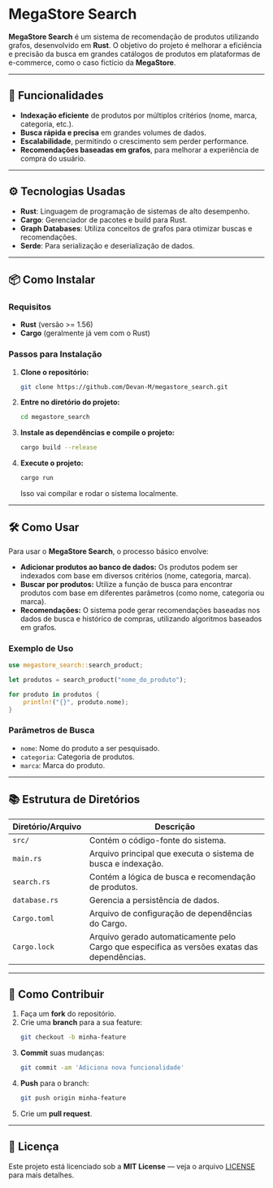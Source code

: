 # MegaStore Search

**MegaStore Search** é um sistema de recomendação de produtos utilizando grafos, desenvolvido em **Rust**. O objetivo do projeto é melhorar a eficiência e precisão da busca em grandes catálogos de produtos em plataformas de e-commerce, como o caso fictício da **MegaStore**.

---

## 🚀 Funcionalidades

- **Indexação eficiente** de produtos por múltiplos critérios (nome, marca, categoria, etc.).
- **Busca rápida e precisa** em grandes volumes de dados.
- **Escalabilidade**, permitindo o crescimento sem perder performance.
- **Recomendações baseadas em grafos**, para melhorar a experiência de compra do usuário.

---

## ⚙️ Tecnologias Usadas

- **Rust**: Linguagem de programação de sistemas de alto desempenho.
- **Cargo**: Gerenciador de pacotes e build para Rust.
- **Graph Databases**: Utiliza conceitos de grafos para otimizar buscas e recomendações.
- **Serde**: Para serialização e deserialização de dados.

---

## 📦 Como Instalar

### Requisitos

- **Rust** (versão >= 1.56)
- **Cargo** (geralmente já vem com o Rust)

### Passos para Instalação

1. **Clone o repositório:**
   ```bash
   git clone https://github.com/Devan-M/megastore_search.git
   ```

2. **Entre no diretório do projeto:**
   ```bash
   cd megastore_search
   ```

3. **Instale as dependências e compile o projeto:**
   ```bash
   cargo build --release
   ```

4. **Execute o projeto:**
   ```bash
   cargo run
   ```
   Isso vai compilar e rodar o sistema localmente.

---

## 🛠️ Como Usar

Para usar o **MegaStore Search**, o processo básico envolve:

- **Adicionar produtos ao banco de dados:** Os produtos podem ser indexados com base em diversos critérios (nome, categoria, marca).
- **Buscar por produtos:** Utilize a função de busca para encontrar produtos com base em diferentes parâmetros (como nome, categoria ou marca).
- **Recomendações:** O sistema pode gerar recomendações baseadas nos dados de busca e histórico de compras, utilizando algoritmos baseados em grafos.

### Exemplo de Uso

```rust
use megastore_search::search_product;

let produtos = search_product("nome_do_produto");

for produto in produtos {
    println!("{}", produto.nome);
}
```

### Parâmetros de Busca

- `nome`: Nome do produto a ser pesquisado.
- `categoria`: Categoria de produtos.
- `marca`: Marca do produto.

---

## 📚 Estrutura de Diretórios

| Diretório/Arquivo | Descrição |
|--------------------|-----------|
| `src/`             | Contém o código-fonte do sistema. |
| `main.rs`          | Arquivo principal que executa o sistema de busca e indexação. |
| `search.rs`        | Contém a lógica de busca e recomendação de produtos. |
| `database.rs`      | Gerencia a persistência de dados. |
| `Cargo.toml`       | Arquivo de configuração de dependências do Cargo. |
| `Cargo.lock`       | Arquivo gerado automaticamente pelo Cargo que especifica as versões exatas das dependências. |

---

## 🔧 Como Contribuir

1. Faça um **fork** do repositório.
2. Crie uma **branch** para a sua feature:
   ```bash
   git checkout -b minha-feature
   ```
3. **Commit** suas mudanças:
   ```bash
   git commit -am 'Adiciona nova funcionalidade'
   ```
4. **Push** para o branch:
   ```bash
   git push origin minha-feature
   ```
5. Crie um **pull request**.

---

## 📝 Licença

Este projeto está licenciado sob a **MIT License** — veja o arquivo [LICENSE](LICENSE) para mais detalhes.
